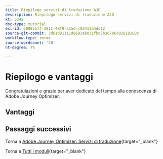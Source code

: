 ```yaml
---
title: Riepilogo servizi di traduzione AJO
description: Riepilogo servizi di traduzione AJO
kt: 5342
doc-type: tutorial
exl-id: 60885bf4-2911-48f9-a15d-c82411a4dd12
source-git-commit: 3d61d91111d8693ab031fbd7b26706c02818108c
workflow-type: tm+mt
source-wordcount: '40'
ht-degree: 7%

---
```


# Riepilogo e vantaggi

Congratulazioni e grazie per aver dedicato del tempo alla conoscenza di Adobe Journey Optimizer.

## Vantaggi

## Passaggi successivi

Torna a [Adobe Journey Optimizer: Servizi di traduzione](./ajotranslationsvcs.md){target="_blank"}

Torna a [Tutti i moduli](./../../../../overview.md){target="_blank"}
